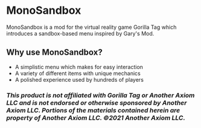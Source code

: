 # MonoSandbox
MonoSandbox is a mod for the virtual reality game Gorilla Tag which introduces a sandbox-based menu inspired by Gary's Mod.

## Why use MonoSandbox?
- A simplistic menu which makes for easy interaction
- A variety of different items with unique mechanics
- A polished experience used by hundreds of players

### <i>This product is not affiliated with Gorilla Tag or Another Axiom LLC and is not endorsed or otherwise sponsored by Another Axiom LLC. Portions of the materials contained herein are property of Another Axiom LLC. ©2021 Another Axiom LLC.</i>
